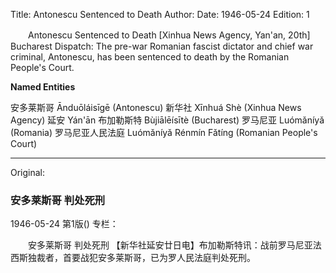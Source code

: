 Title: Antonescu Sentenced to Death
Author:
Date: 1946-05-24
Edition: 1

　　Antonescu
    Sentenced to Death
    [Xinhua News Agency, Yan'an, 20th] Bucharest Dispatch: The pre-war Romanian fascist dictator and chief war criminal, Antonescu, has been sentenced to death by the Romanian People's Court.



**Named Entities**


安多莱斯哥    Ānduōláisīgē (Antonescu)
新华社  Xīnhuá Shè (Xinhua News Agency)
延安  Yán'ān
布加勒斯特    Bùjiālēísītè (Bucharest)
罗马尼亚    Luómǎníyǎ (Romania)
罗马尼亚人民法庭    Luómǎníyǎ Rénmín Fǎtíng (Romanian People's Court)



<hr /> 

Original: 


### 安多莱斯哥  判处死刑

1946-05-24
第1版()
专栏：

　　安多莱斯哥
    判处死刑
    【新华社延安廿日电】布加勒斯特讯：战前罗马尼亚法西斯独裁者，首要战犯安多莱斯哥，已为罗人民法庭判处死刑。
